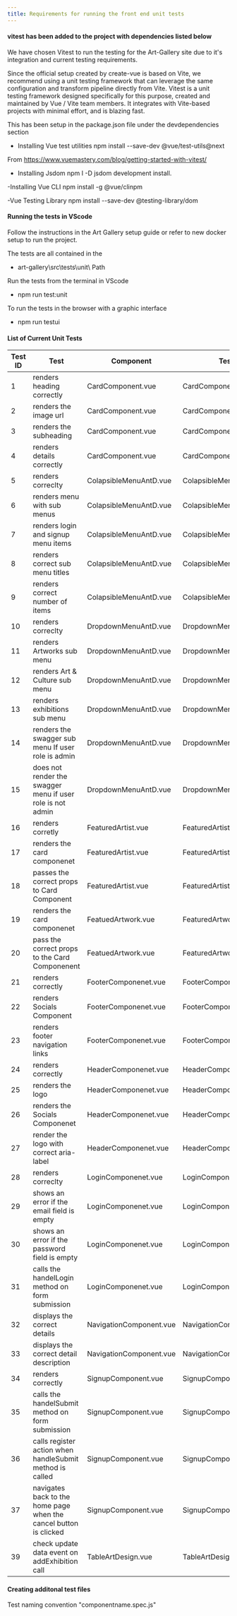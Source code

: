 ```yaml
---
title: Requirements for running the front end unit tests
---
```


#### vitest has been added to the project with dependencies listed below

We have chosen Vitest to run the testing for the Art-Gallery site due to it's integration and
current testing requirements.

Since the official setup created by create-vue is based on Vite, we recommend using a unit testing
framework that can leverage the same configuration and transform pipeline directly from Vite. Vitest
is a unit testing framework designed specifically for this purpose, created and maintained by Vue /
Vite team members. It integrates with Vite-based projects with minimal effort, and is blazing fast.

This has been setup in the package.json file under the devdependencies section

- Installing Vue test utilities npm install --save-dev @vue/test-utils@next

From <https://www.vuemastery.com/blog/getting-started-with-vitest/>

- Installing Jsdom npm I -D jsdom development install.

-Installing Vue CLI npm install -g @vue/clinpm

-Vue Testing Library npm install --save-dev @testing-library/dom

#### Running the tests in VScode

Follow the instructions in the Art Gallery setup guide or refer to new docker setup to run the
project.

The tests are all contained in the

- art-gallery\src\tests\unit\ Path

Run the tests from the terminal in VScode

- npm run test:unit

To run the tests in the browser with a graphic interface

- npm run testui

#### List of Current Unit Tests

| Test ID | Test                                                              | Component               | Test file                   | Expected Result |
| ------- | ----------------------------------------------------------------- | ----------------------- | --------------------------- | --------------- |
| 1       | renders heading correctly                                         | CardComponent.vue       | CardComponent.spec.js       | Success         |
| 2       | renders the image url                                             | CardComponent.vue       | CardComponent.spec.js       | Success         |
| 3       | renders the subheading                                            | CardComponent.vue       | CardComponent.spec.js       | Success         |
| 4       | renders details correctly                                         | CardComponent.vue       | CardComponent.spec.js       | Success         |
| 5       | renders correclty                                                 | ColapsibleMenuAntD.vue  | ColapsibleMenuAntD.spec.js  | Success         |
| 6       | renders menu with sub menus                                       | ColapsibleMenuAntD.vue  | ColapsibleMenuAntD.spec.js  | Success         |
| 7       | renders login and signup menu items                               | ColapsibleMenuAntD.vue  | ColapsibleMenuAntD.spec.js  | Success         |
| 8       | renders correct sub menu titles                                   | ColapsibleMenuAntD.vue  | ColapsibleMenuAntD.spec.js  | Success         |
| 9       | renders correct number of items                                   | ColapsibleMenuAntD.vue  | ColapsibleMenuAntD.spec.js  | Success         |
| 10      | renders correclty                                                 | DropdownMenuAntD.vue    | DropdownMenuAntD.sepc.js    | Success         |
| 11      | renders Artworks sub menu                                         | DropdownMenuAntD.vue    | DropdownMenuAntD.sepc.js    | Success         |
| 12      | renders Art & Culture sub menu                                    | DropdownMenuAntD.vue    | DropdownMenuAntD.sepc.js    | Success         |
| 13      | renders exhibitions sub menu                                      | DropdownMenuAntD.vue    | DropdownMenuAntD.sepc.js    | Success         |
| 14      | renders the swagger sub menu If user role is admin                | DropdownMenuAntD.vue    | DropdownMenuAntD.sepc.js    | Success         |
| 15      | does not render the swagger menu if user role is not admin        | DropdownMenuAntD.vue    | DropdownMenuAntD.sepc.js    | Success         |
| 16      | renders corretly                                                  | FeaturedArtist.vue      | FeaturedArtist.spec.js      | Success         |
| 17      | renders the card componenet                                       | FeaturedArtist.vue      | FeaturedArtist.spec.js      | Success         |
| 18      | passes the correct props to Card Component                        | FeaturedArtist.vue      | FeaturedArtist.spec.js      | Success         |
| 19      | renders the card componenet                                       | FeatuedArtwork.vue      | FeaturedArtwork.spec.js     | Success         |
| 20      | pass the correct props to the Card Componenent                    | FeatuedArtwork.vue      | FeaturedArtwork.spec.js     | Success         |
| 21      | renders correctly                                                 | FooterComponenet.vue    | FooterComponenet.spec.js    | Success         |
| 22      | renders Socials Component                                         | FooterComponenet.vue    | FooterComponenet.spec.js    | Success         |
| 23      | renders footer navigation links                                   | FooterComponenet.vue    | FooterComponenet.spec.js    | Success         |
| 24      | renders correctly                                                 | HeaderComponenet.vue    | HeaderComponenet.spec.js    | Success         |
| 25      | renders the logo                                                  | HeaderComponenet.vue    | HeaderComponenet.spec.js    | Success         |
| 26      | renders the Socials Componenet                                    | HeaderComponenet.vue    | HeaderComponenet.spec.js    | Success         |
| 27      | render the logo with correct aria-label                           | HeaderComponenet.vue    | HeaderComponenet.spec.js    | Success         |
| 28      | renders correclty                                                 | LoginComponenet.vue     | LoginComponent.spec.js      | Success         |
| 29      | shows an error if the email field is empty                        | LoginComponenet.vue     | LoginComponent.spec.js      | Success         |
| 30      | shows an error if the password field is empty                     | LoginComponenet.vue     | LoginComponent.spec.js      | Success         |
| 31      | calls the handelLogin method on form submission                   | LoginComponenet.vue     | LoginComponent.spec.js      | Success         |
| 32      | displays the correct details                                      | NavigationComponent.vue | NavigationComponent.spec.js | Success         |
| 33      | displays the correct detail description                           | NavigationComponent.vue | NavigationComponent.spec.js | Success         |
| 34      | renders correctly                                                 | SignupComponent.vue     | SignupComponent.spec.js     | Success         |
| 35      | calls the handelSubmit method on form submission                  | SignupComponent.vue     | SignupComponent.spec.js     | Success         |
| 36      | calls register action when handleSubmit method is called          | SignupComponent.vue     | SignupComponent.spec.js     | Success         |
| 37      | navigates back to the home page when the cancel button is clicked | SignupComponent.vue     | SignupComponent.spec.js     | Success         |
| 39      | check update data event on addExhibition call                     | TableArtDesign.vue      | TableArtDesign.spec.js      | Success         |

#### Creating additonal test files

Test naming convention "componentname.spec.js"
